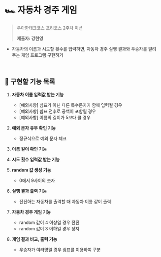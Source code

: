 # 🏎️ 자동차 경주 게임

> 우아한테크코스 프리코스 2주차 미션
>
> **제출자: 강현영**

* 자동차의 이름과 시도할 횟수를 입력하면, 자동차 경주 실행 결과와 우승자를 알려주는 게임 프로그램 구현하기

<br>

## 🎯 구현할 기능 목록

1. **자동차 이름 입력값 받는 기능**
   * [예외사항] 쉼표가 아닌 다른 특수문자가 함께 입력될 경우
   * [예외사항] 쉼표 전후로 공백이 포함될 경우
   * [예외사항] 이름의 길이가 5보다 클 경우

2. **예외 문자 유무 확인 기능**
   * 정규식으로 예외 문자 체크
3. **이름 길이 확인 기능**
4. **시도 횟수 입력값 받는 기능**
5. **random 값 생성 기능**
   * 0에서 9사이의 숫자
6. **실행 결과 출력 기능**
   * 전진하는 자동차를 출력할 때 자동차 이름 같이 출력
7. **자동차 경주 게임 기능**
   * random 값이 4 이상일 경우 전진
   * random 값이 3 이하일 경우 정지
8. **게임 결과 비교, 출력 기능**
   * 우승자가 여러명일 경우 쉼표를 이용하여 구분


